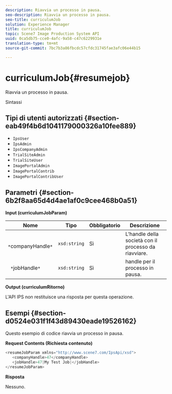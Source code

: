 ```yaml
---
description: Riavvia un processo in pausa.
seo-description: Riavvia un processo in pausa.
seo-title: curriculumJob
solution: Experience Manager
title: curriculumJob
topic: Scene7 Image Production System API
uuid: 0ca5db75-cce0-4afc-9a58-c47c6229931e
translation-type: tm+mt
source-git-commit: 7bc7b3a86fbcdc57cfdc31745fae3afc06e44b15

---
```



# curriculumJob{#resumejob}

Riavvia un processo in pausa.

Sintassi

## Tipi di utenti autorizzati {#section-eab49f4b6d1041179000326a10fee889}

* `IpsUser`
* `IpsAdmin`
* `IpsCompanyAdmin`
* `TrialSiteAdmin`
* `TrialSiteUser`
* `ImagePortalAdmin`
* `ImagePortalContrib`
* `ImagePortalContribUser`

## Parametri {#section-6b2f8aa65d4d4ae1af0c9cee468b0a51}

**Input (curriculumJobParam)**

| Nome | Tipo | Obbligatorio | Descrizione |
|---|---|---|---|
| ` *`companyHandle`*` | `xsd:string` | Sì | L’handle della società con il processo da riavviare. |
| ` *`jobHandle`*` | `xsd:string` | Sì | handle per il processo in pausa. |

**Output (curriculumRitorno)**

L&#39;API IPS non restituisce una risposta per questa operazione.

## Esempi {#section-d0524e031f1f43d89430eade19526162}

Questo esempio di codice riavvia un processo in pausa.

**Request Contents (Richiesta contenuto)**

```java
<resumeJobParam xmlns="http://www.scene7.com/IpsApi/xsd">
   <companyHandle>47</companyHandle>
   <jobHandle>47|My Test Job|</jobHandle>
</resumeJobParam>
```

**Risposta**

Nessuno.
